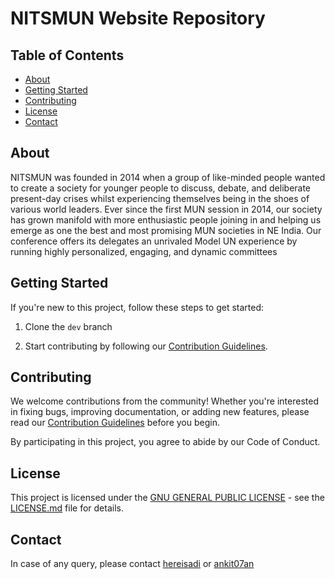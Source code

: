 # NITSMUN Website Repository
## Table of Contents

- [About](#about)
- [Getting Started](#getting-started)
- [Contributing](#contributing)
- [License](#license)
- [Contact](#contact)

## About

NITSMUN was founded in 2014 when a group of like-minded people wanted to create a society for younger people to discuss, debate, and deliberate present-day crises whilst experiencing themselves being in the shoes of various world leaders. Ever since the first MUN session in 2014, our society has grown manifold with more enthusiastic people joining in and helping us emerge as one the best and most promising MUN societies in NE India. Our conference offers its delegates an unrivaled Model UN experience by running highly personalized, engaging, and dynamic committees
## Getting Started

If you're new to this project, follow these steps to get started:

1. Clone the `dev` branch
  


2. Start contributing by following our [Contribution Guidelines]().

## Contributing

We welcome contributions from the community! Whether you're interested in fixing bugs, improving documentation, or adding new features, please read our [Contribution Guidelines]() before you begin.

By participating in this project, you agree to abide by our Code of Conduct.

## License

This project is licensed under the [GNU GENERAL PUBLIC LICENSE]() - see the [LICENSE.md]() file for details.

## Contact
In case of any query, please contact [hereisadi](https://github.com/hereisadi) or [ankit07an](https://github.com/ankit07an)
